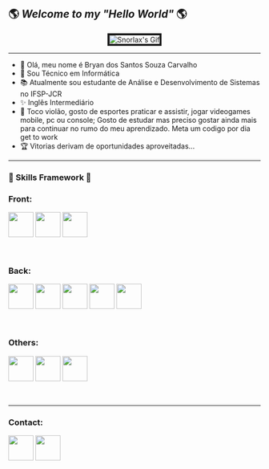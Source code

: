 ## 🌎 *Welcome to my "Hello World"* 🌎

<center><img src=https://media1.giphy.com/media/CXaDzPow0SJqM/200w.gif?cid=6c09b952kz2ta1ilkra1sa0ensxr2qe2cgg1yetnlfgus3hm&ep=v1_gifs_search&rid=200w.gif&ct=g alt="Snorlax's Gif" border="4px solid white"></center>

--------------------------
- 🌊 Olá, meu nome é Bryan dos Santos Souza Carvalho <br>
- 🔧 Sou Técnico em Informática<br> 
- 📚 Atualmente sou estudante de Análise e Desenvolvimento de Sistemas no IFSP-JCR <br>
- ✨ Inglês Intermediário <br>
- 🔑 Toco violão, gosto de esportes praticar e assistir, jogar videogames mobile, pc ou console; Gosto de estudar mas preciso gostar ainda mais para continuar no rumo do meu aprendizado. Meta um codigo por dia get to work<br>
- 🏆 Vitorias derivam de oportunidades aproveitadas...<br>
----------------------------

### 📌 Skills Framework 📌
### Front: <br>
<p align="left">
<img src="https://cdn.jsdelivr.net/gh/devicons/devicon@latest/icons/css3/css3-original.svg" width= "50px"/> 
<img src="https://cdn.jsdelivr.net/gh/devicons/devicon@latest/icons/html5/html5-original.svg" width= "50px"/> 
<img src="https://cdn.jsdelivr.net/gh/devicons/devicon@latest/icons/figma/figma-original.svg" width= "50px"/> 
</p>
<br>

### Back: <br>
<p align="left">
<img src="https://cdn.jsdelivr.net/gh/devicons/devicon@latest/icons/javascript/javascript-original.svg" width= "50px"/>
<img src="https://cdn.jsdelivr.net/gh/devicons/devicon@latest/icons/java/java-original.svg" width= "50px"/>
<img src="https://cdn.jsdelivr.net/gh/devicons/devicon@latest/icons/cplusplus/cplusplus-original.svg" width= "50px"/>
<img src="https://cdn.jsdelivr.net/gh/devicons/devicon@latest/icons/python/python-original.svg" width= "50px"/>
<img src="https://cdn.jsdelivr.net/gh/devicons/devicon@latest/icons/django/django-plain-wordmark.svg" width= "50px"/>
</p>
<br>

### Others: <br>
<p align="left">
<img src="https://cdn.jsdelivr.net/gh/devicons/devicon@latest/icons/arduino/arduino-original.svg" width= "50px"/>
<img src="https://cdn.jsdelivr.net/gh/devicons/devicon@latest/icons/azure/azure-original.svg" width= "50px"/>
<img src="https://cdn.jsdelivr.net/gh/devicons/devicon@latest/icons/azuresqldatabase/azuresqldatabase-original.svg" width= "50px"/>
</p>
<br>

-----------------------------


### Contact:
<a href="www.linkedin.com/in/bryan-dossantos"><img src="https://cdn.jsdelivr.net/gh/devicons/devicon@latest/icons/linkedin/linkedin-original.svg" width= "50px"/></a>
<a href="bryansscarvalho16@gmail.com"><img src="https://cdn.jsdelivr.net/gh/devicons/devicon@latest/icons/google/google-original.svg" width= "50px"/></a>
          